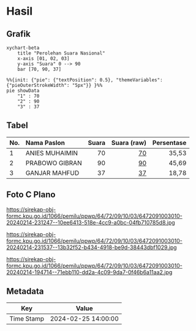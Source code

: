 # Hasil

## Grafik

```mermaid
xychart-beta
    title "Perolehan Suara Nasional"
    x-axis [01, 02, 03]
    y-axis "Suara" 0 --> 90
    bar [70, 90, 37]
```

```mermaid
%%{init: {"pie": {"textPosition": 0.5}, "themeVariables": {"pieOuterStrokeWidth": "5px"}} }%%
pie showData
    "1" : 70
    "2" : 90
    "3" : 37
```

## Tabel

| No. | Nama Paslon    | Suara | Suara (raw) | Persentase |
|:--- |:-------------- | -----:| -----------:| ----------:|
| 1   | ANIES MUHAIMIN | 70    | [70][p-1]   | 35,53      |
| 2   | PRABOWO GIBRAN | 90    | [90][p-2]   | 45,69      |
| 3   | GANJAR MAHFUD  | 37    | [37][p-3]   | 18,78      |


[p-1]: https://github.com/gigit-pemilu/pemilu-2024/blob/main/pilpres/hitung-suara/sub/64-kalimantan-timur/sub/72-kota-samarinda/sub/09-samarinda-kota/sub/1003-pasar-pagi/sub/010-tps/sub/paslon-1.txt
[p-2]: https://github.com/gigit-pemilu/pemilu-2024/blob/main/pilpres/hitung-suara/sub/64-kalimantan-timur/sub/72-kota-samarinda/sub/09-samarinda-kota/sub/1003-pasar-pagi/sub/010-tps/sub/paslon-2.txt
[p-3]: https://github.com/gigit-pemilu/pemilu-2024/blob/main/pilpres/hitung-suara/sub/64-kalimantan-timur/sub/72-kota-samarinda/sub/09-samarinda-kota/sub/1003-pasar-pagi/sub/010-tps/sub/paslon-3.txt

## Foto C Plano

https://sirekap-obj-formc.kpu.go.id/1066/pemilu/ppwp/64/72/09/10/03/6472091003010-20240214-231247--10ee6413-518e-4cc9-a0bc-04fb710785d8.jpg

https://sirekap-obj-formc.kpu.go.id/1066/pemilu/ppwp/64/72/09/10/03/6472091003010-20240214-231537--13b32f52-b434-4918-be9d-38443dbf1029.jpg

https://sirekap-obj-formc.kpu.go.id/1066/pemilu/ppwp/64/72/09/10/03/6472091003010-20240214-194714--71ebb110-dd2a-4c09-9da7-0f46b6a11aa2.jpg


## Metadata

| Key        | Value               |
| ---------- | ------------------- |
| Time Stamp | 2024-02-25 14:00:00 |



